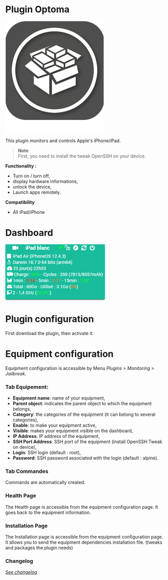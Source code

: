 Plugin Optoma
=============

![Logo plugin](../assets/images/Jailbreak_icon.png "Logo plugin")

This plugin monitors and controls Apple's iPhone/iPad.

> **Note**  
> First, you need to install the tweak OpenSSH on your device.

**Functionality :**

- Turn on / turn off,
- display hardware informations,
- unlock the device,
- Launch apps remotely.

**Compatibility**
- All iPad/iPhone

Dashboard
=========

![Dashboard visual](../assets/images/Dashboard.png "Dashboard")

Plugin configuration
=======================

First download the plugin, then activate it.

Equipment configuration
=============================

Equipment configuration is accessible by Menu *Plugins > Monitoring > Jailbreak*.

### Tab Equipement:

- **Equipment name**: name of your equipment,
- **Parent object**: indicates the parent object to which the equipment belongs,
- **Category**: the categories of the equipment (it can belong to several categories),
- **Enable**: to make your equipment active,
- **Visible**: makes your equipment visible on the dashboard,
- **IP Address**: IP address of the equipment,
- **SSH Port Address**: SSH port of the equipment (install OpenSSH Tweak on device),
- **Login**: SSH login (default : root),
- **Password**: SSH password associated with the login (default : alpine).

### Tab Commandes

Commands are automatically created.

### Health Page

The Health page is accessible from the equipment configuration page.
It goes back to the equipment information.

### Installation Page

The Installation page is accessible from the equipment configuration page.
It allows you to send the equipment dependencies installation file. (tweaks and packages the plugin needs)

### Changelog

*[See changelog](changelog.md)*

